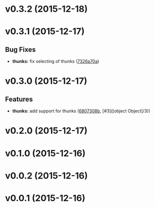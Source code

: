 # v0.3.2 (2015-12-18)


# v0.3.1 (2015-12-17)


## Bug Fixes

- **thunks:** fix selecting of thunks
  ([7326a70a](https://github.com/git+https://github.com/tylors/snabbdom-selector.git/commits/7326a70a47a3b897f77cf73d98e893a04382a3c1))


# v0.3.0 (2015-12-17)


## Features

- **thunks:** add support for thunks
  ([6807308b](https://github.com/git+https://github.com/tylors/snabbdom-selector.git/commits/6807308b7fdd2d75b0f3a80e1d5ff2c5eb895b04),
   [#3]([object Object]/3))


# v0.2.0 (2015-12-17)


# v0.1.0 (2015-12-16)


# v0.0.2 (2015-12-16)


# v0.0.1 (2015-12-16)


